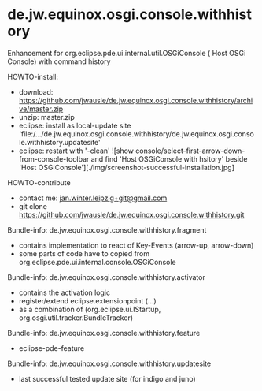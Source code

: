 de.jw.equinox.osgi.console.withhistory
======================================

Enhancement for org.eclipse.pde.ui.internal.util.OSGiConsole ( Host OSGi Console) with command history


HOWTO-install:
- download: https://github.com/jwausle/de.jw.equinox.osgi.console.withhistory/archive/master.zip
- unzip: master.zip
- eclipse: install as local-update site 'file:/.../de.jw.equinox.osgi.console.withhistory/de.jw.equinox.osgi.console.withhistory.updatesite'
- eclipse: restart with '-clean'
![show console/select-first-arrow-down-from-console-toolbar and find 'Host OSGiConsole with hsitory' beside 'Host OSGiConsole'][./img/screenshot-successful-installation.jpg]

HOWTO-contribute
- contact me: jan.winter.leipzig+git@gmail.com
- git clone https://github.com/jwausle/de.jw.equinox.osgi.console.withhistory.git


Bundle-info: de.jw.equinox.osgi.console.withhistory.fragment
- contains implementation to react of Key-Events (arrow-up, arrow-down)
- some parts of code have to copied from org.eclipse.pde.ui.internal.console.OSGiConsole 

Bundle-info: de.jw.equinox.osgi.console.withhistory.activator
- contains the activation logic 
- register/extend eclipse.extensionpoint (...) 
- as a combination of (org.eclipse.ui.IStartup, org.osgi.util.tracker.BundleTracker)

Bundle-info: de.jw.equinox.osgi.console.withhistory.feature
- eclipse-pde-feature 

Bundle-info: de.jw.equinox.osgi.console.withhistory.updatesite
- last successful tested update site (for indigo and juno)
